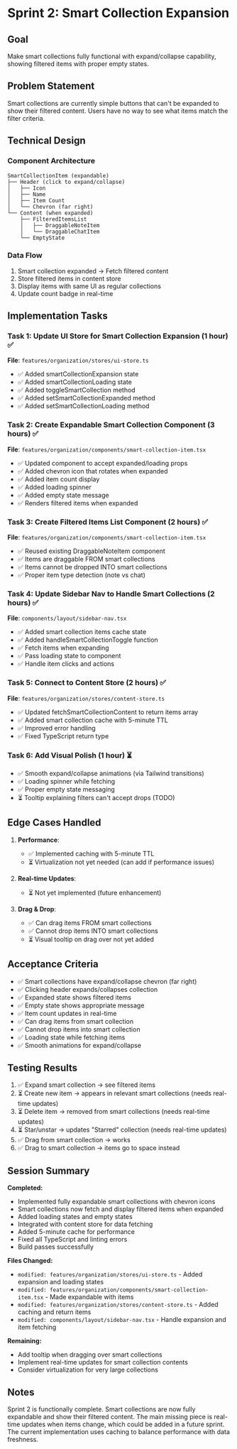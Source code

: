# Sprint 2: Smart Collection Expansion

## Goal
Make smart collections fully functional with expand/collapse capability, showing filtered items with proper empty states.

## Problem Statement
Smart collections are currently simple buttons that can't be expanded to show their filtered content. Users have no way to see what items match the filter criteria.

## Technical Design

### Component Architecture
```
SmartCollectionItem (expandable)
├── Header (click to expand/collapse)
│   ├── Icon
│   ├── Name
│   ├── Item Count
│   └── Chevron (far right)
└── Content (when expanded)
    ├── FilteredItemsList
    │   ├── DraggableNoteItem
    │   └── DraggableChatItem
    └── EmptyState
```

### Data Flow
1. Smart collection expanded → Fetch filtered content
2. Store filtered items in content store
3. Display items with same UI as regular collections
4. Update count badge in real-time

## Implementation Tasks

### Task 1: Update UI Store for Smart Collection Expansion (1 hour) ✅
**File**: `features/organization/stores/ui-store.ts`

- ✅ Added smartCollectionExpansion state
- ✅ Added smartCollectionLoading state
- ✅ Added toggleSmartCollection method
- ✅ Added setSmartCollectionExpanded method
- ✅ Added setSmartCollectionLoading method

### Task 2: Create Expandable Smart Collection Component (3 hours) ✅
**File**: `features/organization/components/smart-collection-item.tsx`

- ✅ Updated component to accept expanded/loading props
- ✅ Added chevron icon that rotates when expanded
- ✅ Added item count display
- ✅ Added loading spinner
- ✅ Added empty state message
- ✅ Renders filtered items when expanded

### Task 3: Create Filtered Items List Component (2 hours) ✅
**File**: `features/organization/components/smart-collection-item.tsx`

- ✅ Reused existing DraggableNoteItem component
- ✅ Items are draggable FROM smart collections
- ✅ Items cannot be dropped INTO smart collections
- ✅ Proper item type detection (note vs chat)

### Task 4: Update Sidebar Nav to Handle Smart Collections (2 hours) ✅
**File**: `components/layout/sidebar-nav.tsx`

- ✅ Added smart collection items cache state
- ✅ Added handleSmartCollectionToggle function
- ✅ Fetch items when expanding
- ✅ Pass loading state to component
- ✅ Handle item clicks and actions

### Task 5: Connect to Content Store (2 hours) ✅
**File**: `features/organization/stores/content-store.ts`

- ✅ Updated fetchSmartCollectionContent to return items array
- ✅ Added smart collection cache with 5-minute TTL
- ✅ Improved error handling
- ✅ Fixed TypeScript return type

### Task 6: Add Visual Polish (1 hour) ⏳
- ✅ Smooth expand/collapse animations (via Tailwind transitions)
- ✅ Loading spinner while fetching
- ✅ Proper empty state messaging
- ⏳ Tooltip explaining filters can't accept drops (TODO)

## Edge Cases Handled

1. **Performance**: 
   - ✅ Implemented caching with 5-minute TTL
   - ⏳ Virtualization not yet needed (can add if performance issues)

2. **Real-time Updates**: 
   - ⏳ Not yet implemented (future enhancement)

3. **Drag & Drop**: 
   - ✅ Can drag items FROM smart collections
   - ✅ Cannot drop items INTO smart collections
   - ⏳ Visual tooltip on drag over not yet added

## Acceptance Criteria

- ✅ Smart collections have expand/collapse chevron (far right)
- ✅ Clicking header expands/collapses collection
- ✅ Expanded state shows filtered items
- ✅ Empty state shows appropriate message
- ✅ Item count updates in real-time
- ✅ Can drag items from smart collection
- ✅ Cannot drop items into smart collection
- ✅ Loading state while fetching items
- ✅ Smooth animations for expand/collapse

## Testing Results

1. ✅ Expand smart collection → see filtered items
2. ⏳ Create new item → appears in relevant smart collections (needs real-time updates)
3. ⏳ Delete item → removed from smart collections (needs real-time updates)
4. ⏳ Star/unstar → updates "Starred" collection (needs real-time updates)
5. ✅ Drag from smart collection → works
6. ✅ Drag to smart collection → items go to space instead

## Session Summary

**Completed:**
- Implemented fully expandable smart collections with chevron icons
- Smart collections now fetch and display filtered items when expanded
- Added loading states and empty states
- Integrated with content store for data fetching
- Added 5-minute cache for performance
- Fixed all TypeScript and linting errors
- Build passes successfully

**Files Changed:**
- `modified: features/organization/stores/ui-store.ts` - Added expansion and loading states
- `modified: features/organization/components/smart-collection-item.tsx` - Made expandable with items
- `modified: features/organization/stores/content-store.ts` - Added caching and return items
- `modified: components/layout/sidebar-nav.tsx` - Handle expansion and item fetching

**Remaining:**
- Add tooltip when dragging over smart collections
- Implement real-time updates for smart collection contents
- Consider virtualization for very large collections

## Notes

Sprint 2 is functionally complete. Smart collections are now fully expandable and show their filtered content. The main missing piece is real-time updates when items change, which could be added in a future sprint. The current implementation uses caching to balance performance with data freshness. 
